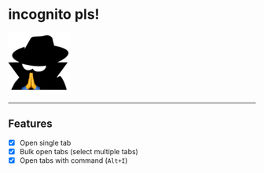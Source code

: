 # incognito pls!

![Incognito pls](assets/icons/128x128.png)

---

## Features

- [x] Open single tab
- [x] Bulk open tabs (select multiple tabs)
- [x] Open tabs with command (`Alt+I`)

